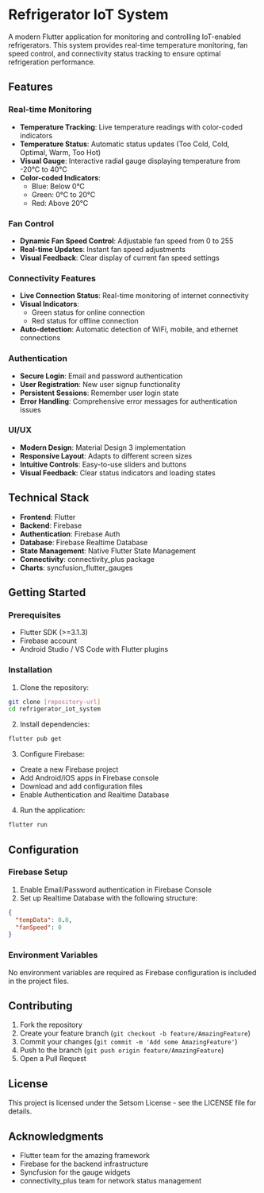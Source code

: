 # Refrigerator IoT System

A modern Flutter application for monitoring and controlling IoT-enabled refrigerators. This system provides real-time temperature monitoring, fan speed control, and connectivity status tracking to ensure optimal refrigeration performance.

## Features

### Real-time Monitoring
- **Temperature Tracking**: Live temperature readings with color-coded indicators
- **Temperature Status**: Automatic status updates (Too Cold, Cold, Optimal, Warm, Too Hot)
- **Visual Gauge**: Interactive radial gauge displaying temperature from -20°C to 40°C
- **Color-coded Indicators**: 
  - Blue: Below 0°C
  - Green: 0°C to 20°C
  - Red: Above 20°C

### Fan Control
- **Dynamic Fan Speed Control**: Adjustable fan speed from 0 to 255
- **Real-time Updates**: Instant fan speed adjustments
- **Visual Feedback**: Clear display of current fan speed settings

### Connectivity Features
- **Live Connection Status**: Real-time monitoring of internet connectivity
- **Visual Indicators**: 
  - Green status for online connection
  - Red status for offline connection
- **Auto-detection**: Automatic detection of WiFi, mobile, and ethernet connections

### Authentication
- **Secure Login**: Email and password authentication
- **User Registration**: New user signup functionality
- **Persistent Sessions**: Remember user login state
- **Error Handling**: Comprehensive error messages for authentication issues

### UI/UX
- **Modern Design**: Material Design 3 implementation
- **Responsive Layout**: Adapts to different screen sizes
- **Intuitive Controls**: Easy-to-use sliders and buttons
- **Visual Feedback**: Clear status indicators and loading states

## Technical Stack

- **Frontend**: Flutter
- **Backend**: Firebase
- **Authentication**: Firebase Auth
- **Database**: Firebase Realtime Database
- **State Management**: Native Flutter State Management
- **Connectivity**: connectivity_plus package
- **Charts**: syncfusion_flutter_gauges

## Getting Started

### Prerequisites
- Flutter SDK (>=3.1.3)
- Firebase account
- Android Studio / VS Code with Flutter plugins

### Installation

1. Clone the repository:
```bash
git clone [repository-url]
cd refrigerator_iot_system
```

2. Install dependencies:
```bash
flutter pub get
```

3. Configure Firebase:
- Create a new Firebase project
- Add Android/iOS apps in Firebase console
- Download and add configuration files
- Enable Authentication and Realtime Database

4. Run the application:
```bash
flutter run
```

## Configuration

### Firebase Setup
1. Enable Email/Password authentication in Firebase Console
2. Set up Realtime Database with the following structure:
```json
{
  "tempData": 0.0,
  "fanSpeed": 0
}
```

### Environment Variables
No environment variables are required as Firebase configuration is included in the project files.

## Contributing

1. Fork the repository
2. Create your feature branch (`git checkout -b feature/AmazingFeature`)
3. Commit your changes (`git commit -m 'Add some AmazingFeature'`)
4. Push to the branch (`git push origin feature/AmazingFeature`)
5. Open a Pull Request

## License

This project is licensed under the Setsom License - see the LICENSE file for details.

## Acknowledgments

- Flutter team for the amazing framework
- Firebase for the backend infrastructure
- Syncfusion for the gauge widgets
- connectivity_plus team for network status management
